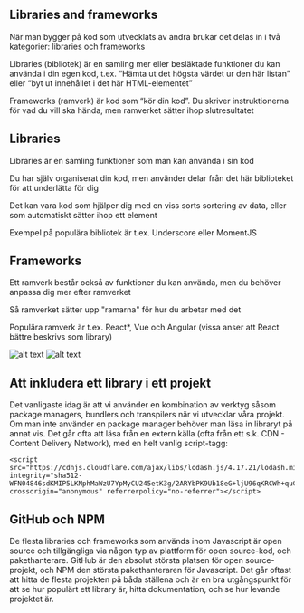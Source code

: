 ## Libraries and frameworks

När man bygger på kod som utvecklats av andra brukar det delas in i två
kategorier: libraries och frameworks

Libraries (bibliotek) är en samling mer eller besläktade funktioner du kan använda i
din egen kod, t.ex. “Hämta ut det högsta värdet ur den här listan” eller “byt ut
innehållet i det här HTML-elementet”

Frameworks (ramverk) är kod som “kör din kod”. Du skriver instruktionerna för vad du vill ska hända, men ramverket sätter ihop slutresultatet

## Libraries

Libraries är en samling funktioner som man kan använda i sin kod

Du har själv organiserat din kod, men använder delar från det här biblioteket för att
underlätta för dig

Det kan vara kod som hjälper dig med en viss sorts sortering av data, eller som
automatiskt sätter ihop ett element

Exempel på populära bibliotek är t.ex. Underscore eller MomentJS

## Frameworks

Ett ramverk består också av funktioner du kan använda, men du behöver anpassa
dig mer efter ramverket

Så ramverket sätter upp "ramarna" för hur du arbetar med det

Populära ramverk är t.ex. React\*, Vue och Angular
(vissa anser att React bättre beskrivs som library)

![alt text](/libraries_frameworks/diagram_frame.jpg)
![alt text](/libraries_frameworks/diagram_lib.jpg)

## Att inkludera ett library i ett projekt

Det vanligaste idag är att vi använder en kombination av verktyg såsom package managers, bundlers och transpilers när vi utvecklar våra projekt.
Om man inte använder en package manager behöver man läsa in libraryt på annat vis. Det går ofta att läsa från en extern källa (ofta från ett s.k. CDN - Content Delivery Network), med en helt vanlig script-tagg:

```
<script src="https://cdnjs.cloudflare.com/ajax/libs/lodash.js/4.17.21/lodash.min.js" integrity="sha512-WFN04846sdKMIP5LKNphMaWzU7YpMyCU245etK3g/2ARYbPK9Ub18eG+ljU96qKRCWh+quCY7yefSmlkQw1ANQ==" crossorigin="anonymous" referrerpolicy="no-referrer"></script>
```

## GitHub och NPM

De flesta libraries och frameworks som används inom Javascript är open source och tillgängliga via någon typ av plattform för open source-kod, och pakethanterare.
GitHub är den absolut största platsen för open source-projekt, och NPM den största pakethanteraren för Javascript. Det går oftast att hitta de flesta projekten på båda ställena och är en bra utgångspunkt för att se hur populärt ett library är, hitta dokumentation, och se hur levande projektet är.
